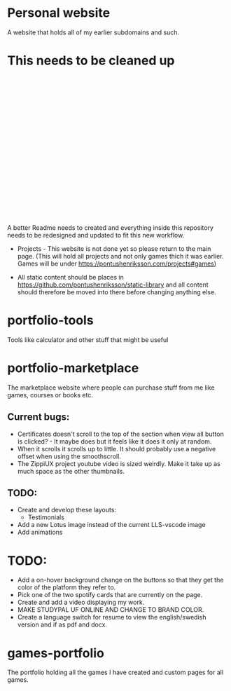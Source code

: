 # Personal website

A website that holds all of my earlier subdomains and such.

# This needs to be cleaned up

<br><br><br><br><br><br><br><br><br><br><br><br><br><br><br><br><br><br><br>

A better Readme needs to created and everything inside this repository needs to be redesigned and updated to fit this new workflow.

- Projects - This website is not done yet so please return to the main page. (This
  will hold all projects and not only games thich it was earlier. Games will be
  under https://pontushenriksson.com/projects#games)

- All static content should be places in https://github.com/pontushenriksson/static-library and all content should therefore be moved into there before changing anything else.

# portfolio-tools

Tools like calculator and other stuff that might be useful

# portfolio-marketplace

The marketplace website where people can purchase stuff from me like games, courses or books etc.

## Current bugs:

- Certificates doesn't scroll to the top of the section when view all button is clicked? - It maybe does but it feels like it does it only at random.
- When it scrolls it scrolls up to little. It should probably use a negative offset when using the smoothscroll.
- The ZippiUX project youtube video is sized weirdly. Make it take up as much space as the other thumbnails.

## TODO:

- Create and develop these layouts:
  - Testimonials
- Add a new Lotus image instead of the current LLS-vscode image
- Add animations

# TODO:

- Add a on-hover background change on the buttons so that they get the color of the platform they refer to.
- Pick one of the two spotify cards that are currently on the page.
- Create and add a video displaying my work.
- MAKE STUDYPAL UF ONLINE AND CHANGE TO BRAND COLOR.
- Create a language switch for resume to view the english/swedish version and if as pdf and docx.

# games-portfolio

The portfolio holding all the games I have created and custom pages for all games.
